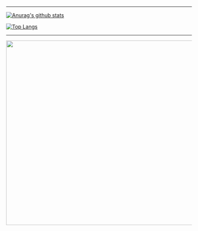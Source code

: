 ***

[![Anurag's github stats](https://github-readme-stats.vercel.app/api?username=JW5123&show_icons=true&theme=nightowl)](https://github.com/JW5123/github-readme-stats)  

[![Top Langs](https://github-readme-stats.vercel.app/api/top-langs/?username=JW5123&theme=nightowl&layout=compact)](https://github.com/JW5123/github-readme-stats)

***


<img src="https://wakatime.com/share/@2952e753-07ae-46b9-b356-554902b777d8/724f1d2c-a37b-444e-b275-561f5bf548c9.svg" width="1000cm" height="500cm">
